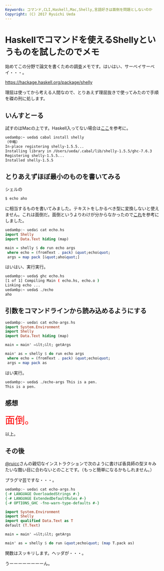 ```yaml
---
Keywords: コマンド,CLI,Haskell,Mac,Shelly,言語好きは面倒を問題としないのか
Copyright: (C) 2017 Ryuichi Ueda
---
```


# Haskellでコマンドを使えるShellyというものを試したのでメモ
始めてこの分野で論文を書くための調査メモです。はいはい、サーベイサーベイ・・・。

<a target="_blank" href="https://hackage.haskell.org/package/shelly">https://hackage.haskell.org/package/shelly</a>

理屈は使ってから考える人間なので、とりあえず理屈抜きで使ってみたので手順を磔の刑に処します。

<!--more-->

<h2>いんすとーる</h2>

試すのはMacの上です。Haskell入ってない場合は<a href="http://blog.ueda.asia/?page_id=2944" target="_blank">ここ</a>を参考に。

```bash
uedambp:~ ueda$ cabal install shelly
（中略）
In-place registering shelly-1.5.5...
Installing library in /Users/ueda/.cabal/lib/shelly-1.5.5/ghc-7.6.3
Registering shelly-1.5.5...
Installed shelly-1.5.5
```

<h2>とりあえずほぼ最小のものを書いてみる</h2>

シェルの
```bash
$ echo aho
```
に相当するものを書いてみました。テキストをしかるべき型に変換しないと使えません。これは面倒だ。面倒というよりわけが分からなかったので<a target="_blank" href="http://stackoverflow.com/questions/21715781/shelly-convert-string-to-shelly-filepath">これ</a>を参考にしました。

```hs
uedambp:~ ueda$ cat echo.hs 
import Shelly
import Data.Text hiding (map)

main = shelly $ do run echo args
 where echo = (fromText . pack) &quot;echo&quot;
 args = map pack [&quot;aho&quot;]
```

はいはい、実行実行。

```bash
uedambp:~ ueda$ ghc echo.hs 
[1 of 1] Compiling Main ( echo.hs, echo.o )
Linking echo ...
uedambp:~ ueda$ ./echo 
aho
```


<h2>引数をコマンドラインから読み込めるようにする</h2>

```hs
uedambp:~ ueda$ cat echo-args.hs 
import System.Environment
import Shelly
import Data.Text hiding (map)

main = main' =&lt;&lt; getArgs

main' as = shelly $ do run echo args
 where echo = (fromText . pack) &quot;echo&quot;
 args = map pack as
```


はい実行。

```bash
uedambp:~ ueda$ ./echo-args This is a pen.
This is a pen.
```

<h2>感想</h2>

<span style="color:red;font-size:32px">面倒。</span>



以上。

<h2>その後</h2>

<a href="https://twitter.com/ruicc" target="_blank">\@ruicc</a>さんの親切なインストラクションで次のように書けば香具師の型ヌキみたいな酷い目に合わないとのことです。（もっと簡単になるかもしれません。）

プラグマ芸ですな・・・。

```hs
uedambp:~ ueda$ cat echo-args.hs 
{-# LANGUAGE OverloadedStrings #-}
{-# LANGUAGE ExtendedDefaultRules #-}
{-# OPTIONS_GHC -fno-warn-type-defaults #-}

import System.Environment
import Shelly
import qualified Data.Text as T
default (T.Text)

main = main' =&lt;&lt; getArgs

main' as = shelly $ do run &quot;echo&quot; (map T.pack as)
```

関数はスッキリします。ヘッダが・・・。


うーーーーーーーーん。
